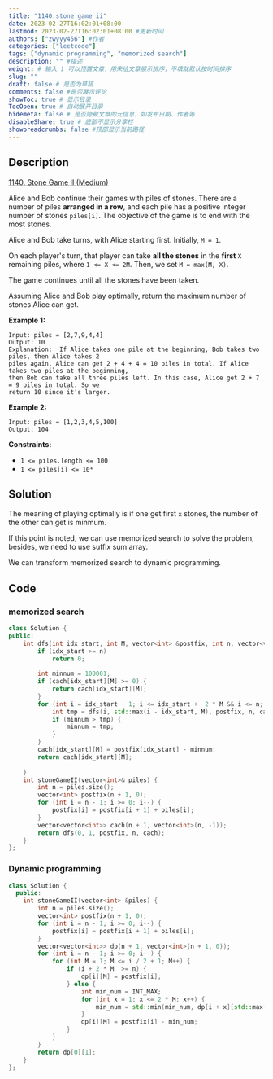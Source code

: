 ```yaml
---
title: "1140.stone game ii"
date: 2023-02-27T16:02:01+08:00
lastmod: 2023-02-27T16:02:01+08:00 #更新时间
authors: ["zwyyy456"] #作者
categories: ["leetcode"]
tags: ["dynamic programming", "memorized search"]
description: "" #描述
weight: # 输入 1 可以顶置文章，用来给文章展示排序，不填就默认按时间排序
slug: ""
draft: false # 是否为草稿
comments: false #是否展示评论
showToc: true # 显示目录
TocOpen: true # 自动展开目录
hidemeta: false # 是否隐藏文章的元信息，如发布日期、作者等
disableShare: true # 底部不显示分享栏
showbreadcrumbs: false #顶部显示当前路径
---
```

## Description
[1140. Stone Game II (Medium)](https://leetcode.com/problems/stone-game-ii/)

Alice and Bob continue their games with piles of stones.  There are a number of piles **arranged in
a row**, and each pile has a positive integer number of stones `piles[i]`.  The objective of the
game is to end with the most stones.

Alice and Bob take turns, with Alice starting first.  Initially, `M = 1`.

On each player's turn, that player can take **all the stones** in the **first** `X` remaining piles,
where `1 <= X <= 2M`.  Then, we set `M = max(M, X)`.

The game continues until all the stones have been taken.

Assuming Alice and Bob play optimally, return the maximum number of stones Alice can get.

**Example 1:**

```
Input: piles = [2,7,9,4,4]
Output: 10
Explanation:  If Alice takes one pile at the beginning, Bob takes two piles, then Alice takes 2
piles again. Alice can get 2 + 4 + 4 = 10 piles in total. If Alice takes two piles at the beginning,
then Bob can take all three piles left. In this case, Alice get 2 + 7 = 9 piles in total. So we
return 10 since it's larger.

```

**Example 2:**

```
Input: piles = [1,2,3,4,5,100]
Output: 104

```

**Constraints:**

- `1 <= piles.length <= 100`
- `1 <= piles[i] <= 10⁴`

## Solution
The meaning of playing optimally is if one get first `x` stones, the number of the other can get is minmum.

If this point is noted, we can use memorized search to solve the problem, besides, we need to use suffix sum array.

We can transform memorized search to dynamic programming.

## Code
### memorized search
```cpp
class Solution {
public:
    int dfs(int idx_start, int M, vector<int> &postfix, int n, vector<vector<int>> &cach) {
        if (idx_start >= n)
            return 0;
        
        int minnum = 100001;
        if (cach[idx_start][M] >= 0) {
            return cach[idx_start][M];
        }
        for (int i = idx_start + 1; i <= idx_start +  2 * M && i <= n; i++) { 
            int tmp = dfs(i, std::max(i - idx_start, M), postfix, n, cach);
            if (minnum > tmp) {
                minnum = tmp;
            }
        }
        cach[idx_start][M] = postfix[idx_start] - minnum;
        return cach[idx_start][M];
         
    }
    int stoneGameII(vector<int>& piles) {
        int n = piles.size();
        vector<int> postfix(n + 1, 0);
        for (int i = n - 1; i >= 0; i--) {
            postfix[i] = postfix[i + 1] + piles[i];
        }
        vector<vector<int>> cach(n + 1, vector<int>(n, -1));
        return dfs(0, 1, postfix, n, cach);
    }
};
```

### Dynamic programming
```cpp
class Solution {
  public:
    int stoneGameII(vector<int> &piles) {
        int n = piles.size();
        vector<int> postfix(n + 1, 0);
        for (int i = n - 1; i >= 0; i--) {
            postfix[i] = postfix[i + 1] + piles[i];
        }
        vector<vector<int>> dp(n + 1, vector<int>(n + 1, 0));
        for (int i = n - 1; i >= 0; i--) {
            for (int M = 1; M <= i / 2 + 1; M++) {
                if (i + 2 * M  >= n) { 
                    dp[i][M] = postfix[i];
                } else {
                    int min_num = INT_MAX;
                    for (int x = 1; x <= 2 * M; x++) {
                        min_num = std::min(min_num, dp[i + x][std::max(M, x)]); 
                    }
                    dp[i][M] = postfix[i] - min_num;
                }
            }
        }
        return dp[0][1];
    }
};
```